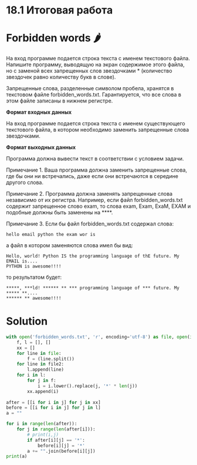 # 18.1 Итоговая работа

# Forbidden words 🌶️

На вход программе подается строка текста с именем текстового файла. Напишите программу, выводящую на экран содержимое
этого файла, но с заменой всех запрещенных слов звездочками * (количество звездочек равно количеству букв в слове).

Запрещенные слова, разделенные символом пробела, хранятся в текстовом файле forbidden_words.txt. Гарантируется, что все
слова в этом файле записаны в нижнем регистре.

**Формат входных данных**

На вход программе подается строка текста с именем существующего текстового файла, в котором необходимо заменить
запрещенные слова звездочками.

**Формат выходных данных**

Программа должна вывести текст в соответствии с условием задачи.

Примечание 1. Ваша программа должна заменить запрещенные слова, где бы они ни встречались, даже если они встречаются в
середине другого слова.

Примечание 2. Программа должна заменять запрещенные слова независимо от их регистра. Например, если файл
forbidden_words.txt содержит запрещенное слово exam, то слова exam, Exam, ExaM, EXAM и подобные должны быть заменены
на ****.

Примечание 3. Если бы файл forbidden_words.txt содержал слова:

```
hello email python the exam wor is
```

а файл в котором заменяются слова имел бы вид:

```
Hello, world! Python IS the programming language of thE future. My EMAIL is....
PYTHON is awesome!!!!
```

то результатом будет:

```
*****, ***ld! ****** ** *** programming language of *** future. My ***** **....
****** ** awesome!!!!
```

# Solution

```python
with open('forbidden_words.txt', 'r', encoding='utf-8') as file, open(input(), 'r', encoding='utf-8') as file2:
    f, l = [], []
    xx = []
    for line in file:
        f = (line.split())
    for line in file2:
        l.append(line)
    for i in l:
        for j in f:
            i = i.lower().replace(j, '*' * len(j))
        xx.append(i)
        
after = [[i for i in j] for j in xx]
before = [[i for i in j] for j in l]
a = ""

for i in range(len(after)):
    for j in range(len(after[i])):
        # print(i,j)
        if after[i][j] == '*':
            before[i][j] = '*'
        a += "".join(before[i][j])
print(a)
```